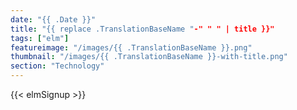 ```yaml
---
date: "{{ .Date }}"
title: "{{ replace .TranslationBaseName "-" " " | title }}"
tags: ["elm"]
featureimage: "/images/{{ .TranslationBaseName }}.png"
thumbnail: "/images/{{ .TranslationBaseName }}-with-title.png"
section: "Technology"
---
```


<!--more-->

{{< elmSignup >}}
